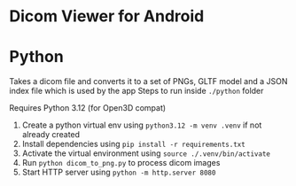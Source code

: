 # Dicom Viewer for Android

# Python

Takes a dicom file and converts it to a set of PNGs, GLTF model and a JSON index file which is used by the app
Steps to run inside `./python` folder

Requires Python 3.12 (for Open3D compat)

1. Create a python virtual env using `python3.12 -m venv .venv` if not already created
2. Install dependencies using `pip install -r requirements.txt`
3. Activate the virtual environment using `source ./.venv/bin/activate`
4. Run `python dicom_to_png.py` to process dicom images
5. Start HTTP server using `python -m http.server 8080`
